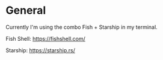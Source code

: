 # General

Currently I'm using the combo Fish + Starship in my terminal.

Fish Shell: <https://fishshell.com/>

Starship: <https://starship.rs/>
